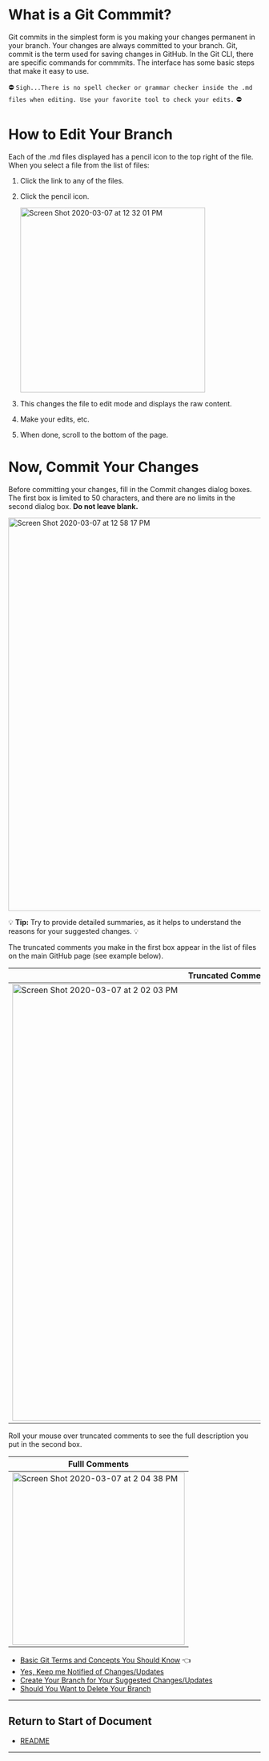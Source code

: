 # What is a Git Commmit?

Git commits in the simplest form is you making your changes permanent in your branch. Your changes are always committed to your branch.  Git, commit is the term used for saving changes in GitHub. In the Git CLI, there are specific commands for commmits. The interface has some basic steps that make it easy to use. 

:no_entry: `Sigh...There is no spell checker or grammar checker inside the .md files when editing. Use your favorite tool to check your edits.` :no_entry:

# How to Edit Your Branch

Each of the .md files displayed has a pencil icon to the top right of the file. When you select a file from the list of files: 

1. Click the link to any of the files.

2. Click the pencil icon. 

    <img width="369" alt="Screen Shot 2020-03-07 at 12 32 01 PM" src="https://user-images.githubusercontent.com/61890341/76152005-ab4fee00-606f-11ea-890e-8798c644928b.png">

3. This changes the file to edit mode and displays the raw content. 

4. Make your edits, etc. 

5. When done, scroll to the bottom of the page. 

# Now, Commit Your Changes

Before committing your changes, fill in the Commit changes dialog boxes. The first box is limited to 50 characters, and there are no limits in the second dialog box. **Do not leave blank.**

<img width="785" alt="Screen Shot 2020-03-07 at 12 58 17 PM" src="https://user-images.githubusercontent.com/61890341/76152337-56ae7200-6073-11ea-9b74-fa3dd7e01777.png">

:bulb: **Tip:** Try to provide detailed summaries, as it helps to understand the reasons for your suggested changes. :bulb:

The truncated comments you make in the first box appear in the list of files on the main GitHub page (see example below). 

| Truncated Comments |
| ------------- |
| <img width="872" alt="Screen Shot 2020-03-07 at 2 02 03 PM" src="https://user-images.githubusercontent.com/61890341/76153107-40f17a80-607c-11ea-974e-f9e968cea3c1.png"> |

Roll your mouse over truncated comments to see the full description you put in the second box. 

| Fulll Comments |
| ------------- |
| <img width="344" alt="Screen Shot 2020-03-07 at 2 04 38 PM" src="https://user-images.githubusercontent.com/61890341/76153162-eefd2480-607c-11ea-9c45-b9654121f441.png"> |


* [Basic Git Terms and Concepts You Should Know](z_1_concepts.md) :point_left:
* [Yes, Keep  me Notified of Changes/Updates](z_2_yes-get-notifications.md)
* [Create Your Branch for Your Suggested Changes/Updates](z_3_create-your-branch.md)
* [Should You Want to Delete Your Branch](z_4_remove-your-branch.md)

----------------------
## Return to Start of Document

* [README](README.md)
 
----------------------
